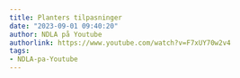 ```yaml
---
title: Planters tilpasninger
date: "2023-09-01 09:40:20"
author: NDLA på Youtube
authorlink: https://www.youtube.com/watch?v=F7xUY70w2v4
tags:
- NDLA-pa-Youtube
---
```

